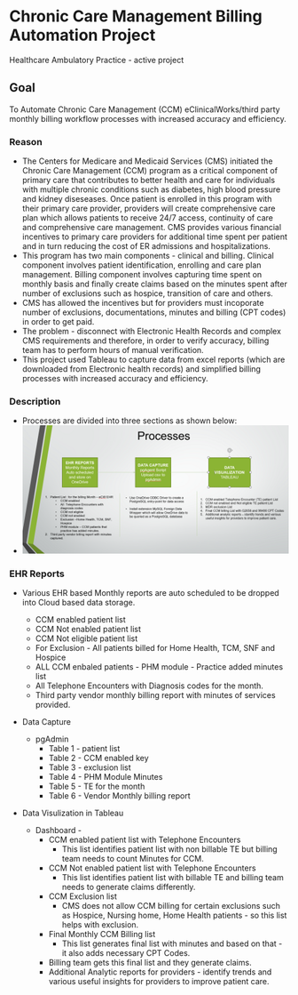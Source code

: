 # Chronic Care Management Billing Automation Project
Healthcare Ambulatory Practice - active project

## Goal
To Automate Chronic Care Management (CCM) eClinicalWorks/third party monthly billing workflow processes with increased accuracy and efficiency.

### Reason 
* The Centers for Medicare and Medicaid Services (CMS) initiated the Chronic Care Management (CCM) program as a critical component of primary care that contributes to better health and care for individuals with multiple chronic conditions such as diabetes, high blood pressure and kidney diseseases. Once patient is enrolled in this program with their primary care provider, providers will create comprehensive care plan which allows patients to receive 24/7 access, continuity of care and comprehensive care management. CMS provides various financial incentives to primary care providers for additional time spent per patient and in turn reducing the cost of ER admissions and hospitalizations. 
* This program has two main components - clinical and billing. Clinical component involves patient identification, enrolling and care plan management. Billing component involves capturing time spent on monthly basis and finally create claims based on the minutes spent after number of exclusions such as hospice, transition of care and others.
* CMS has allowed the incentives but for providers must incoporate number of exclusions, documentations, minutes and billing (CPT codes) in order to get paid.
* The problem - disconnect with Electronic Health Records and complex CMS requirements and therefore, in order to verify accuracy, billing team has to perform  hours of manual verification.
* This project used Tableau to capture data from excel reports (which are downloaded from Electronic health records) and simplified billing processes with increased accuracy and efficiency.

### Description 
* Processes are divided into three sections as shown below:
* ![screenshot](https://github.com/914book/ChronicCareManagementBilling/blob/main/processes1.PNG)

### EHR Reports
* Various EHR based Monthly reports are auto scheduled to be dropped into Cloud based data storage.
  * CCM enabled patient list
  * CCM Not enabled patient list
  * CCM Not eligible patient list
  * For Exclusion - All patients billed for Home Health, TCM, SNF and Hospice
  * ALL CCM enbaled patients - PHM module - Practice added minutes list
  * All Telephone Encounters with Diagnosis codes for the month.
  * Third party vendor monthly billing report with minutes of services provided.
  
* Data Capture
  * pgAdmin
    * Table 1 - patient list 
    * Table 2 - CCM enabled key
    * Table 3 - exclusion list
    * Table 4 - PHM Module Minutes
    * Table 5 - TE for the month
    * Table 6 - Vendor Monthly billing report
    
 * Data Visulization in Tableau
    * Dashboard - 
        * CCM enabled patient list with Telephone Encounters 
          * This list identifies patient list with non billable TE but billing team needs to count Minutes for CCM.
        * CCM Not enabled patient list with Telephone Encounters
          * This list identifies patient list with billable TE and billing team needs to generate claims differently.
        * CCM Exclusion list 
          * CMS does not allow CCM billing for certain exclusions such as Hospice, Nursing home, Home Health patients - so this list helps with exclusion.
        * Final Monthly CCM Billing list
          * This list generates final list with minutes and based on that - it also adds necessary CPT Codes.
        * Billing team gets this final list and they generate claims.
        * Additional Analytic reports for providers - identify trends and various useful insights for providers to improve patient care.
    

